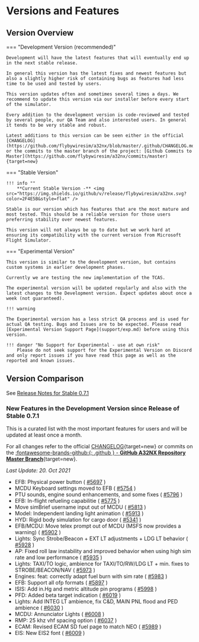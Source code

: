 # Versions and Features

## Version Overview

=== "Development Version (recommended)"

    Development will have the latest features that will eventually end up in the next stable release. 
    
    In general this version has the latest fixes and newest features but also a slightly higher risk of containing bugs as features had less time to be used and tested by users.

    This version updates often and sometimes several times a days. We recommend to update this version via our installer before every start of the simulator.

    Every addition to the development version is code-reviewed and tested by several people, our QA Team and also interested users. In general it tends to be very stable and robust.

    Latest additions to this version can be seen either in the official [CHANGELOG](https://github.com/flybywiresim/a32nx/blob/master/.github/CHANGELOG.md) or the commits to the master branch of the project: [Github Commits to Master](https://github.com/flybywiresim/a32nx/commits/master){target=new}

=== "Stable Version"

    !!! info ""
        **Current Stable Version -** <img src="https://img.shields.io/github/v/release/flybywiresim/a32nx.svg?color=2F4E5B&style=flat" />

    Stable is our version which has features that are the most mature and most tested. This should be a reliable version for those users preferring stability over newest features.

    This version will not always be up to date but we work hard at ensuring its compatibility with the current version from Microsoft Flight Simulator.

=== "Experimental Version"

    This version is similar to the development version, but contains custom systems in earlier development phases. 
    
    Currently we are testing the new implementation of the TCAS.
    
    The experimental version will be updated regularly and also with the latest changes to the Development version. Expect updates about once a week (not guaranteed).     
    
    !!! warning 
    
    The Experimental version has a less strict QA process and is used for actual QA testing. Bugs and Issues are to be expected. Please read [Experimental Version Support Page](support/exp.md) before using this version.

    !!! danger "No Support for Experimental - use at own risk"
        Please do not seek support for the Experimental Version on Discord and only report issues if you have read this page as well as the reported and known issues.

## Version Comparison

See [Release Notes for Stable 0.7.1](../release-notes/v071.md)

### New Features in the Development Version since Release of Stable 0.7.1

This is a curated list with the most important features for users and
will be updated at least once a month.

For all changes refer to the official [CHANGELOG](https://github.com/flybywiresim/a32nx/blob/master/.github/CHANGELOG.md){target=new} or commits on the [:fontawesome-brands-github:{: .github } - **GitHub A32NX Repository Master Branch**](https://github.com/flybywiresim/a32nx/commits/master){target=new}.

*Last Update: 20. Oct 2021*

- EFB: Physical power button ( [#5697](https://github.com/flybywiresim/a32nx/pull/5697) )
- MCDU Keyboard settings moved to EFB ( [#5754](https://github.com/flybywiresim/a32nx/pull/5754) )
- PTU sounds, engine sound enhancements, and some fixes ( [#5796](https://github.com/flybywiresim/a32nx/pull/5796) )
- EFB: In-flight refueling capabilitie ( [#5775](https://github.com/flybywiresim/a32nx/pull/5775) )
- Move simBrief username input out of MCDU ( [#5813](https://github.com/flybywiresim/a32nx/pull/5813) )
- Model: Independent landing light animation ( [#5913](https://github.com/flybywiresim/a32nx/pull/5913) )
- HYD: Rigid body simulation for cargo door ( [#5341](https://github.com/flybywiresim/a32nx/pull/5341) )
- EFB/MCDU: Move telex prompt out of MCDU (MSFS now provides a warning) ( [#5902](https://github.com/flybywiresim/a32nx/pull/5902) )
- Lights: Sync Strobe/Beacon + EXT LT adjustments + LDG LT behavior ( [#5928](https://github.com/flybywiresim/a32nx/pull/5928) )
- AP: Fixed roll law instability and improved behavior when using high sim rate and low performance ( [#5935](https://github.com/flybywiresim/a32nx/pull/5935) )
- Lights: TAXI/TO logic, ambience for TAXI/TO/RW/LDG LT + min. fixes to STROBE/BEACON/NAV ( [#5973](https://github.com/flybywiresim/a32nx/pull/5973) )
- Engines: feat: correctly adapt fuel burn with sim rate ( [#5983](https://github.com/flybywiresim/a32nx/pull/5983) )
- EFB: Support all ofp formats ( [#5897](https://github.com/flybywiresim/a32nx/pull/5897) )
- ISIS: Add in.Hg and metric altitude pin programs ( [#5998](https://github.com/flybywiresim/a32nx/pull/5998) )
- PFD: Added beta target indication ( [#6019](https://github.com/flybywiresim/a32nx/pull/6019) )
- Lights: Add INTEG LT ambience, fix C&D, MAIN PNL flood and PED ambience ( [#6030](https://github.com/flybywiresim/a32nx/pull/6030) )
- MCDU: Annunciator Lights ( [#6008](https://github.com/flybywiresim/a32nx/pull/6008) )
- RMP: 25 khz vhf spacing option ( [#6037](https://github.com/flybywiresim/a32nx/pull/6037) )
- ECAM: Revised ECAM SD fuel page to match NEO ( [#5989](https://github.com/flybywiresim/a32nx/pull/5989) )
- EIS: New EIS2 font ( [#6009](https://github.com/flybywiresim/a32nx/pull/6009) )
